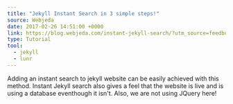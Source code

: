 ```yaml
---
title: "Jekyll Instant Search in 3 simple steps!"
source: Webjeda
date: 2017-02-26 14:51:00 +0000
link: https://blog.webjeda.com/instant-jekyll-search/?utm_source=feedburner&utm_medium=twitter&utm_campaign=Feed%3A+webjedablog+%28WebJeda+Blog%29
type: Tutorial
tool:
  - jekyll
  - lunr
---
```

Adding an instant search to jekyll website can be easily achieved with this method. Instant Jekyll search also gives a feel that the website is live and is using a database eventhough it isn't. Also, we are not using JQuery here!





